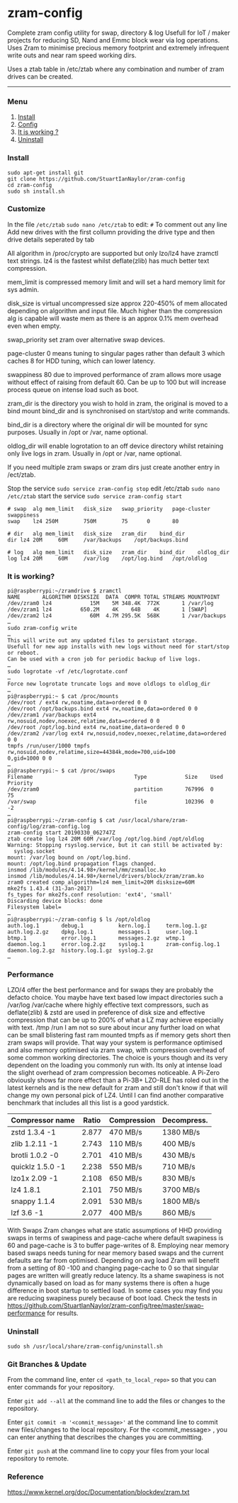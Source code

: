 # zram-config
Complete zram config utility for swap, directory &amp; log 
Usefull for IoT / maker projects for reducing SD, Nand and Emmc block wear via log operations.
Uses Zram to minimise precious memory footprint and extremely infrequent write outs and near ram speed working dirs.

Uses a ztab table in /etc/ztab where any combination and number of zram drives can be created.

_____
### Menu
1. [Install](#install)
2. [Config](#config)
3. [It is working ?](#it-is-working)
4. [Uninstall](#uninstall-)

### Install
    sudo apt-get install git
    git clone https://github.com/StuartIanNaylor/zram-config
    cd zram-config
    sudo sh install.sh
    

### Customize
In the file `/etc/ztab` `sudo nano /etc/ztab` to edit:
`#` To comment out any line
Add new drives with the first collumn providing the drive type and then drive details seperated by tab

All algorithm in /proc/crypto are supported but only lzo/lz4 have zramctl text strings.
lz4 is the fastest whilst deflate(zlib) has much better text compression.

mem_limit is compressed memory limit and will set a hard memory limit for sys admin.

disk_size is virtual uncompressed size approx 220-450% of mem allocated depending on algorithm and input file.
Much higher than the compression alg is capable will waste mem as there is an approx 0.1% mem overhead even when empty.

swap_priority set zram over alternative swap devices.

page-cluster 0 means tuning to singular pages rather than default 3 which caches 8 for HDD tuning, which can lower latency.

swappiness 80 due to improved performance of zram allows more usage without effect of raising from default 60. Can be up to 100 but will increase process queue on intense load such as boot.

zram_dir is the directory you wish to hold in zram, the original is moved to a bind mount bind_dir and is synchronised on start/stop and write commands.

bind_dir is a directory where the original dir will be mounted for sync purposes. Usually in /opt or /var, name optional.

oldlog_dir will enable logrotation to an off device directory whilst retaining only live logs in zram.  Usually in /opt or /var, name optional.

If you need multiple zram swaps or zram dirs just create another entry in /ect/ztab.

Stop the service `sudo service zram-config stop` edit /etc/ztab `sudo nano /etc/ztab` start the service `sudo service zram-config start`
```
# swap	alg	mem_limit	disk_size	swap_priority	page-cluster	swappiness
swap	lz4	250M		750M		75		0		80

# dir	alg	mem_limit	disk_size	zram_dir	bind_dir
dir	lz4	20M		60M		/var/backups	/opt/backups.bind

# log	alg	mem_limit	disk_size	zram_dir	bind_dir	oldlog_dir
log	lz4	20M		60M		/var/log	/opt/log.bind	/opt/oldlog
```



### It is working?
```
pi@raspberrypi:~/zramdrive $ zramctl
NAME       ALGORITHM DISKSIZE  DATA  COMPR TOTAL STREAMS MOUNTPOINT
/dev/zram0 lz4            15M    5M 348.4K  772K       1 /var/log
/dev/zram1 lz4         650.2M    4K    64B    4K       1 [SWAP]
/dev/zram2 lz4            60M  4.7M 295.5K  568K       1 /var/backups
…
sudo zram-config write
…
This will write out any updated files to persistant storage.
Usefull for new app installs with new logs without need for start/stop or reboot.
Can be used with a cron job for periodic backup of live logs.
…
sudo logrotate -vf /etc/logrotate.conf
…
Force new logrotate truncate logs and move oldlogs to oldlog_dir
…
pi@raspberrypi:~ $ cat /proc/mounts
/dev/root / ext4 rw,noatime,data=ordered 0 0
/dev/root /opt/backups.bind ext4 rw,noatime,data=ordered 0 0
/dev/zram1 /var/backups ext4 rw,nosuid,nodev,noexec,relatime,data=ordered 0 0
/dev/root /opt/log.bind ext4 rw,noatime,data=ordered 0 0
/dev/zram2 /var/log ext4 rw,nosuid,nodev,noexec,relatime,data=ordered 0 0
tmpfs /run/user/1000 tmpfs rw,nosuid,nodev,relatime,size=44384k,mode=700,uid=100                                       0,gid=1000 0 0
…
pi@raspberrypi:~ $ cat /proc/swaps
Filename                                Type            Size    Used    Priority
/dev/zram0                              partition       767996  0       75
/var/swap                               file            102396  0       -2
…
pi@raspberrypi:~/zram-config $ cat /usr/local/share/zram-config/log/zram-config.log
zram-config start 20190330_062747Z
ztab create log lz4 20M 60M /var/log /opt/log.bind /opt/oldlog
Warning: Stopping rsyslog.service, but it can still be activated by:
  syslog.socket
mount: /var/log bound on /opt/log.bind.
mount: /opt/log.bind propagation flags changed.
insmod /lib/modules/4.14.98+/kernel/mm/zsmalloc.ko
insmod /lib/modules/4.14.98+/kernel/drivers/block/zram/zram.ko
zram0 created comp_algorithm=lz4 mem_limit=20M disksize=60M
mke2fs 1.43.4 (31-Jan-2017)
fs_types for mke2fs.conf resolution: 'ext4', 'small'
Discarding device blocks: done
Filesystem label=
…
pi@raspberrypi:~/zram-config $ ls /opt/oldlog
auth.log.1       debug.1           kern.log.1     term.log.1.gz
auth.log.2.gz    dpkg.log.1        messages.1     user.log.1
btmp.1           error.log.1       messages.2.gz  wtmp.1
daemon.log.1     error.log.2.gz    syslog.1       zram-config.log.1
daemon.log.2.gz  history.log.1.gz  syslog.2.gz
…
```

### Performance
LZO/4 offer the best performance and for swaps they are probably the defacto choice.
You maybe have text based low impact directories such a /var/log /var/cache where highly
effective text compressors, such as deflate(zlib) & zstd are used in preference of disk size
and effective compression that can be up to 200% of what a LZ may achieve especially with text.
/tmp /run I am not so sure about incur any further load on what can be small blistering fast
ram mounted tmpfs as if memory gets short then zram swaps will provide.
That way your system is performance optimised and also memory optimised via zram swap,
with compression overhead of some common working directories.
The choice is yours though and its very dependent on the loading you commonly run with.
Its only at intense load the slight overhead of zram compression becomes noticeable.
A Pi-Zero obviously shows far more effect than a Pi-3B+
LZO-RLE has roled out in the latest kernels and is the new default for zram and still don't
know if that will change my own personal pick of LZ4.
Until I can find another comparative benchmark that includes all this list is a good yardstick.

| Compressor name	     | Ratio	| Compression | Decompress. |
|------------------------|----------|-------------|-------------|
|zstd 1.3.4 -1	         | 2.877	| 470 MB/s	  | 1380 MB/s   |
|zlib 1.2.11 -1	         | 2.743    | 110 MB/s    | 400 MB/s    |
|brotli 1.0.2 -0	     | 2.701	| 410 MB/s	  | 430 MB/s    |
|quicklz 1.5.0 -1	     | 2.238	| 550 MB/s	  | 710 MB/s    |
|lzo1x 2.09 -1	         | 2.108	| 650 MB/s	  | 830 MB/s    |
|lz4 1.8.1	             | 2.101    | 750 MB/s    | 3700 MB/s   |
|snappy 1.1.4	         | 2.091	| 530 MB/s	  | 1800 MB/s   |
|lzf 3.6 -1	             | 2.077	| 400 MB/s	  | 860 MB/s    |

With Swaps Zram changes what are static assumptions of HHD providing swaps in terms of swapiness
and page-cache where default swapiness is 60 and page-cache is 3 to buffer page-writes of 8.
Employing near memory based swaps needs tuning for near memory based swaps and the current defaults
are far from optimised.
Depending on avg load Zram will benefit from a setting of 80 -100 and changing page-cache to 0 so that
singular pages are written will greatly reduce latency.
Its a shame swapiness is not dynamically based on load as for many systems there is often a huge difference
in boot startup to settled load.
In some cases you may find you are reducing swapiness purely because of boot load.
Check the tests in https://github.com/StuartIanNaylor/zram-config/tree/master/swap-performance for results.
### Uninstall
```
sudo sh /usr/local/share/zram-config/uninstall.sh
```


### Git Branches & Update
From the command line, enter `cd <path_to_local_repo>` so that you can enter commands for your repository.

Enter `git add --all` at the command line to add the files or changes to the repository.

Enter `git commit -m '<commit_message>'` at the command line to commit new files/changes to the local repository. For the <commit_message> , you can enter anything that describes the changes you are committing.

Enter `git push`  at the command line to copy your files from your local repository to remote.

### Reference
https://www.kernel.org/doc/Documentation/blockdev/zram.txt
